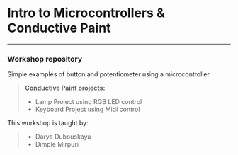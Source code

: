 # Intro to Microcontrollers & Conductive Paint
-----
### Workshop repository

Simple examples of button and potentiometer using a microcontroller.

>**Conductive Paint projects:**
>- Lamp Project using RGB LED control
>- Keyboard Project using Midi control


This workshop is taught by:
> - Darya Dubouskaya
> - Dimple Mirpuri